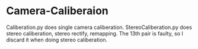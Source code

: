 # Camera-Caliberaion
Caliberation.py does single camera caliberation.
StereoCaliberation.py does stereo caliberation, stereo rectify, remapping. The 13th pair is faulty, so I discard it when doing stereo caliberation.
